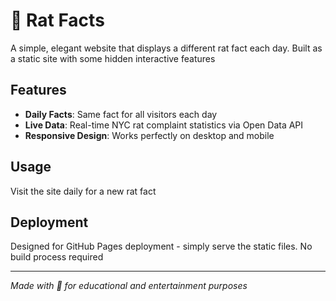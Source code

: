 # 🐀 Rat Facts

A simple, elegant website that displays a different rat fact each day. Built as a static site with some hidden interactive features

## Features

- **Daily Facts**: Same fact for all visitors each day
- **Live Data**: Real-time NYC rat complaint statistics via Open Data API
- **Responsive Design**: Works perfectly on desktop and mobile

## Usage

Visit the site daily for a new rat fact

## Deployment

Designed for GitHub Pages deployment - simply serve the static files. No build process required

---

*Made with 🐀 for educational and entertainment purposes*